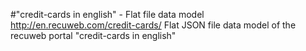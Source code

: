 #"credit-cards‎ in english" - Flat file data model
http://en.recuweb.com/credit-cards‎/
Flat JSON file data model of the recuweb portal "credit-cards‎ in english"
